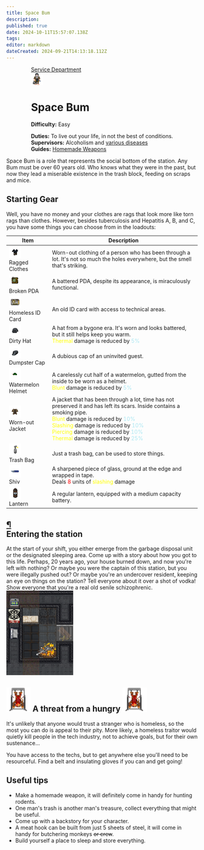 ```yaml
---
title: Space Bum
description: 
published: true
date: 2024-10-11T15:57:07.138Z
tags: 
editor: markdown
dateCreated: 2024-09-21T14:13:18.112Z
---
```


<div style="display: flex; justify-content: center;">
<div class="roles-passport serv">
  <div class="title serv "><a href="/roles">Service Department</a></div>
  <div>
    <div><div><img src="/roles/bomz2.png" id="playAudio" style="cursor: pointer;"></div></div>
  <div><div>
    <h1>Space Bum</h1>
    <p><strong>Difficulty:</strong> Easy</p>
    <strong>Duties:</strong> To live out your life, in not the best of conditions.<br>
    <b>Supervisors:</b> Alcoholism and  <a href="/guides/psychologicaldiseases">various diseases</a><br>
    <b>Guides:</b> <a href="/guides/handmadeweapons">Homemade Weapons</a>
  </div></div>
  </div>
</div>
</div>

<p><audio id="lobbyMusic" src="/roles/serv/musicbomzh.mp3"></audio></p>
<p>Space Bum is a role that represents the social bottom of the station. Any Bum must be over 60 years old. Who knows what they were in the past, but now they lead a miserable existence in the trash block, feeding on scraps and mice.</p>
<h2>
<div class="box">
<span> Starting Gear </span>
</div>
</h2><div>
Well, you have no money and your clothes are rags that look more like torn rags than clothes. However, besides tuberculosis and Hepatitis A, B, and C, you have some things you can choose from in the loadouts:
</div><center>
<center>
<table class="ser">
<thead>
<tr>
<th>Item</th>
<th>Description</th>
</tr>
</thead>
<tbody>
<tr>
<td><img src="/roles/serv/bomzh.png"><br>
Ragged Clothes</td>
<td>Worn-out clothing of a person who has been through a lot. It's not so much the holes everywhere, but the smell that's striking.</td>
</tr>
<tr>
<td><img src="/roles/serv/pda-bomzh.png"><br>Broken PDA</td>
<td>A battered PDA, despite its appearance, is miraculously functional.</td>
</tr>
<tr>
<td><img src="/roles/serv/debomzhidt.png"><br>Homeless ID Card</td>
<td>An old ID card with access to technical areas.</td>
</tr>
<tr>
<td><img src="/roles/serv/bomzhhat.png"><br>Dirty Hat</td>
<td>A hat from a bygone era. It's worn and looks battered, but it still helps keep you warm. <br><span style="color:yellow">Thermal</span> damage is reduced by <span style="color:#ace7f2">5%</span></td>
</tr>
<tr>
<td><img src="/roles/serv/bomzcap.png"><br>Dumpster Cap</td>
<td>A dubious cap of an uninvited guest.</td>
</tr>
<tr>
<td><img src="/roles/serv/melon.png"><br>Watermelon Helmet</td>
<td>A carelessly cut half of a watermelon, gutted from the inside to be worn as a helmet.<br><span style="color:yellow">Blunt</span> damage is reduced by <span style="color:#ace7f2">5%</span></td>
</tr>
<tr>
<td><img src="/roles/serv/bomzhcoat.png"><br>Worn-out Jacket</td>
<td>A jacket that has been through a lot, time has not preserved it and has left its scars. Inside contains a smoking pipe.<br><span style="color:yellow">Blunt</span> damage is reduced by <span style="color:#ace7f2">10%</span><br><span style="color:yellow">Slashing</span> damage is reduced by <span style="color:#ace7f2">10%</span><br><span style="color:yellow">Piercing</span> damage is reduced by <span style="color:#ace7f2">10%</span><br><span style="color:yellow">Thermal</span> damage is reduced by <span style="color:#ace7f2">25%</span></td>
</tr>
<tr>
<td><img src="/roles/serv/trashbag.png"><br>Trash Bag</td>
<td>Just a trash bag, can be used to store things.</td>
</tr>
<tr>
<td><img src="/roles/serv/shiv.png"><br>Shiv</td>
<td>A sharpened piece of glass, ground at the edge and wrapped in tape.<br> Deals <span style="color:red">8</span> units of <span style="color:yellow">slashing</span> damage</td>
</tr>
<tr>
<td><img src="/roles/serv/lantern.png"><br>Lantern</td>
<td>A regular lantern, equipped with a medium capacity battery.</td>
</tr>
</tbody>
</table>
</center></center>
<h2 id="тяжело-тяжело" class="toc-header"><a class="toc-anchor" href="#тяжело-тяжело">¶</a> 
  <div class="box">
    <span>Entering the station</span>
  </div>
</h2>
<div class="imageBox">
  <div>
At the start of your shift, you either emerge from the garbage disposal unit or the designated sleeping area. Come up with a story about how you got to this life. Perhaps, 20 years ago, your house burned down, and now you're left with nothing? Or maybe you were the captain of this station, but you were illegally pushed out? Or maybe you're an undercover resident, keeping an eye on things on the station? Tell everyone about it over a shot of vodka! Show everyone that you're a real old senile schizophrenic.
  </div>
  <img src="/roles/serv/baze.png">
</div>
<h2> 
  <div class="box">
    <img src="/roles/serv/spikebloody.png" style="min-width: 64px">
    <span> A threat from a hungry </span>
    <img src="/roles/serv/spikebloody.png" style="min-width: 64px">
  </div>
</h2><div>
It's unlikely that anyone would trust a stranger who is homeless, so the most you can do is appeal to their pity. More likely, a homeless traitor would quietly kill people in the tech industry, not to achieve goals, but for their own sustenance...
</div><p>You have access to the techs, but to get anywhere else you'll need to be resourceful. Find a belt and insulating gloves if you can and get going!
</p>
<h2> 
  <div class="box">
    <span>Useful tips</span>
  </div>
</h2>
<ul>
<li>Make a homemade weapon, it will definitely come in handy for hunting rodents.</li>
<li>One man's trash is another man's treasure, collect everything that might be useful.</li>
<li>Come up with a backstory for your character.</li>
<li>A meat hook can be built from just 5 sheets of steel, it will come in handy for butchering monkeys <s>or crew</s>.</li>
<li>Build yourself a place to sleep and store everything.</li>
</ul>

<div class="table"></div>